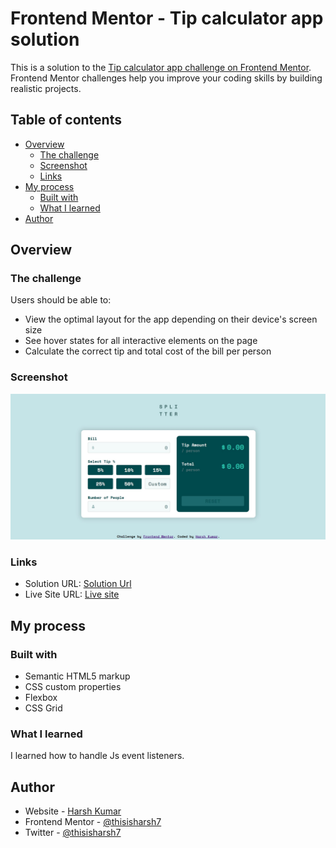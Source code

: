 # Frontend Mentor - Tip calculator app solution

This is a solution to the [Tip calculator app challenge on Frontend Mentor](https://www.frontendmentor.io/challenges/tip-calculator-app-ugJNGbJUX). Frontend Mentor challenges help you improve your coding skills by building realistic projects.

## Table of contents

- [Overview](#overview)
  - [The challenge](#the-challenge)
  - [Screenshot](#screenshot)
  - [Links](#links)
- [My process](#my-process)
  - [Built with](#built-with)
  - [What I learned](#what-i-learned)
- [Author](#author)

## Overview

### The challenge

Users should be able to:

- View the optimal layout for the app depending on their device's screen size
- See hover states for all interactive elements on the page
- Calculate the correct tip and total cost of the bill per person

### Screenshot

![](./screenshot36.jpg)


### Links

- Solution URL: [Solution Url](https://www.frontendmentor.io/solutions/tipcalculatorbuildusingjs-NCgBW7iVuR)
- Live Site URL: [Live site](https://elaborate-eclair-c844ac.netlify.app/)

## My process


### Built with

- Semantic HTML5 markup
- CSS custom properties
- Flexbox
- CSS Grid

### What I learned

I learned how to handle Js event listeners.


## Author


- Website - [Harsh Kumar](https://github.com/thisisharsh7)
- Frontend Mentor - [@thisisharsh7](https://www.frontendmentor.io/profile/thisisharsh7)
- Twitter - [@thisisharsh7](https://www.twitter.com/thisisharsh7)

